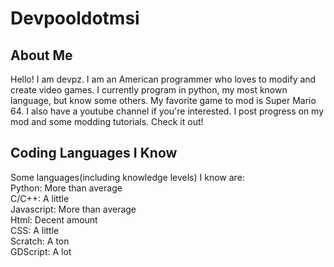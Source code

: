 # Devpooldotmsi
## About Me
Hello! I am devpz. I am an American programmer who loves to modify and create video games. I currently program in python, my most known language, but know some others. My favorite game to mod is Super Mario 64. I also have a youtube channel if you're interested. I post progress on my mod and some modding tutorials. Check it out!
## Coding Languages I Know
Some languages(including knowledge levels) I know are:<br>
Python: More than average<br>
C/C++: A little<br>
Javascript: More than average<br>
Html: Decent amount<br>
CSS: A little<br>
Scratch: A ton<br>
GDScript: A lot<br>
